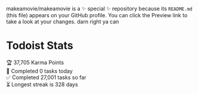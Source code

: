 makeamovie/makeamovie is a ✨ special ✨ repository because its `README.md` (this file) appears on your GitHub profile.
You can click the Preview link to take a look at your changes. darn right ya can

# Todoist Stats

<!-- TODO-IST:START -->
🏆  37,705 Karma Points           
🌸  Completed 0 tasks today           
✅  Completed 27,001 tasks so far           
⏳  Longest streak is 328 days
<!-- TODO-IST:END -->